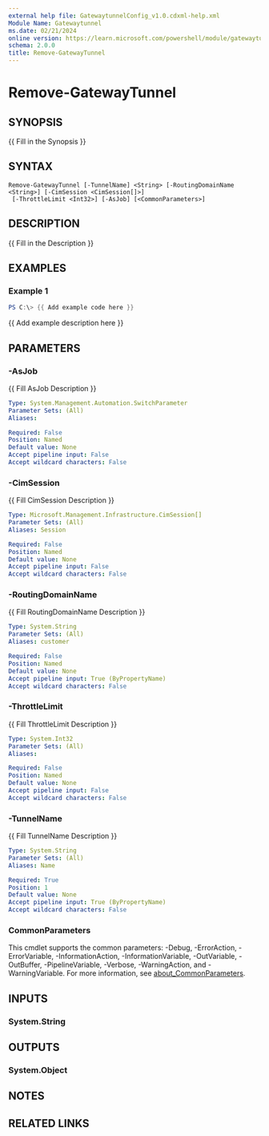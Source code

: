 ```yaml
---
external help file: GatewaytunnelConfig_v1.0.cdxml-help.xml
Module Name: Gatewaytunnel
ms.date: 02/21/2024
online version: https://learn.microsoft.com/powershell/module/gatewaytunnel/remove-gatewaytunnel?view=windowsserver2025-ps&wt.mc_id=ps-gethelp
schema: 2.0.0
title: Remove-GatewayTunnel
---
```


# Remove-GatewayTunnel

## SYNOPSIS
{{ Fill in the Synopsis }}

## SYNTAX

```
Remove-GatewayTunnel [-TunnelName] <String> [-RoutingDomainName <String>] [-CimSession <CimSession[]>]
 [-ThrottleLimit <Int32>] [-AsJob] [<CommonParameters>]
```

## DESCRIPTION
{{ Fill in the Description }}

## EXAMPLES

### Example 1
```powershell
PS C:\> {{ Add example code here }}
```

{{ Add example description here }}

## PARAMETERS

### -AsJob
{{ Fill AsJob Description }}

```yaml
Type: System.Management.Automation.SwitchParameter
Parameter Sets: (All)
Aliases:

Required: False
Position: Named
Default value: None
Accept pipeline input: False
Accept wildcard characters: False
```

### -CimSession
{{ Fill CimSession Description }}

```yaml
Type: Microsoft.Management.Infrastructure.CimSession[]
Parameter Sets: (All)
Aliases: Session

Required: False
Position: Named
Default value: None
Accept pipeline input: False
Accept wildcard characters: False
```

### -RoutingDomainName
{{ Fill RoutingDomainName Description }}

```yaml
Type: System.String
Parameter Sets: (All)
Aliases: customer

Required: False
Position: Named
Default value: None
Accept pipeline input: True (ByPropertyName)
Accept wildcard characters: False
```

### -ThrottleLimit
{{ Fill ThrottleLimit Description }}

```yaml
Type: System.Int32
Parameter Sets: (All)
Aliases:

Required: False
Position: Named
Default value: None
Accept pipeline input: False
Accept wildcard characters: False
```

### -TunnelName
{{ Fill TunnelName Description }}

```yaml
Type: System.String
Parameter Sets: (All)
Aliases: Name

Required: True
Position: 1
Default value: None
Accept pipeline input: True (ByPropertyName)
Accept wildcard characters: False
```

### CommonParameters
This cmdlet supports the common parameters: -Debug, -ErrorAction, -ErrorVariable, -InformationAction, -InformationVariable, -OutVariable, -OutBuffer, -PipelineVariable, -Verbose, -WarningAction, and -WarningVariable. For more information, see [about_CommonParameters](http://go.microsoft.com/fwlink/?LinkID=113216).

## INPUTS

### System.String

## OUTPUTS

### System.Object
## NOTES

## RELATED LINKS
